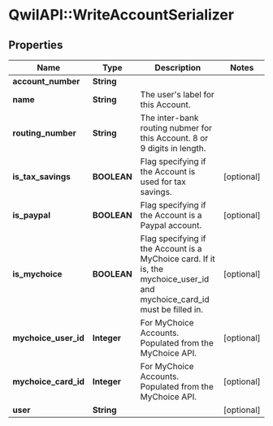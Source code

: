 # QwilAPI::WriteAccountSerializer

## Properties
Name | Type | Description | Notes
------------ | ------------- | ------------- | -------------
**account_number** | **String** |  | 
**name** | **String** | The user&#39;s label for this Account. | 
**routing_number** | **String** | The inter-bank routing nubmer for this Account. 8 or 9 digits in length. | 
**is_tax_savings** | **BOOLEAN** | Flag specifying if the Account is used for tax savings. | [optional] 
**is_paypal** | **BOOLEAN** | Flag specifying if the Account is a Paypal account. | [optional] 
**is_mychoice** | **BOOLEAN** | Flag specifying if the Account is a MyChoice card. If it is, the mychoice_user_id and mychoice_card_id must be filled in. | [optional] 
**mychoice_user_id** | **Integer** | For MyChoice Accounts. Populated from the MyChoice API. | [optional] 
**mychoice_card_id** | **Integer** | For MyChoice Accounts. Populated from the MyChoice API. | [optional] 
**user** | **String** |  | [optional] 


